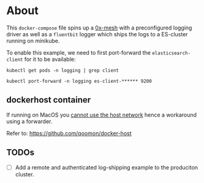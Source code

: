 About
===

This `docker-compose` file spins up a [0x-mesh](https://github.com/0xProject/0x-mesh) with a preconfigured logging driver as well as a `fluentbit` logger which ships the logs to a ES-cluster running on minikube.

To enable this example, we need to first port-forward the `elasticsearch-client` for it to be available:
```
kubectl get pods -n logging | grep client
```
```
kubectl port-forward -n logging es-client-****** 9200
```

## dockerhost container

If running on MacOS you [cannot use the host network](https://docs.docker.com/network/network-tutorial-host/#prerequisites) hence a workaround using a forwarder.

Refer to: https://github.com/qoomon/docker-host


## TODOs

- [ ] Add a remote and authenticated log-shipping example to the produciton cluster.

